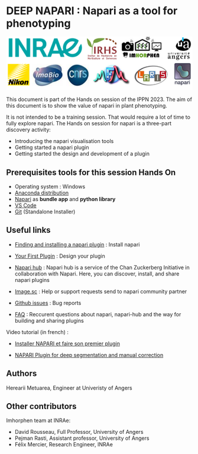 # DEEP NAPARI : Napari as a tool for phenotyping

![Alt text](images-credit/mifobio2023.png)

This document is part of the Hands on session of the IPPN 2023. The aim of this document is to show the value of napari in plant phenotyping.

It is not intended to be a training session. That would require a lot of time to fully explore napari. The Hands on session for napari is a three-part discovery activity:
- Introducing the napari visualisation tools
- Getting started a napari plugin
- Getting started the design and development of a plugin

## Prerequisites tools for this session Hands On

- Operating system : Windows
- [Anaconda distribution](https://www.anaconda.com/download)
- [Napari](https://napari.org/stable/tutorials/fundamentals/installation.html) as **bundle app** and **python library**
- [VS Code](https://code.visualstudio.com/)
- [Git](https://git-scm.com/download/win) (Standalone Installer)

## Useful links

- [Finding and installing a napari plugin](https://napari.org/stable/plugins/find_and_install_plugin.html) : Install napari

- [Your First Plugin](https://napari.org/stable/plugins/first_plugin.html) : Design your plugin

- [Napari hub](https://www.napari-hub.org/) : Napari hub is a service of the Chan Zuckerberg Initiative in collaboration with Napari. Here, you can discover, install, and share napari plugins 

- [Image.sc](https://forum.image.sc/tag/napari) : Help or support requests send to napari community partner

- [Github issues](https://github.com/napari/napari/issues) : Bug reports

- [FAQ](https://www.napari-hub.org/faq) : Reccurent questions about napari, napari-hub and the way for building and sharing plugins

Video tutorial (in french) : 

- [Installer NAPARI et faire son premier plugin](https://www.youtube.com/watch?v=lMEVJxIlkXw&ab_channel=ImHorPhenBioimagingresearchgroup)

- [NAPARI Plugin for deep segmentation and manual correction](https://www.youtube.com/watch?v=Wzgl1aDT504&t=872s&ab_channel=ImHorPhenBioimagingresearchgroup)

## Authors

Herearii Metuarea, Engineer at Univeristy of Angers

## Other contributors

Imhorphen team at INRAe:

* David Rousseau, Full Professor, University of Angers
* Pejman Rasti, Assistant professor, University of Angers
* Félix Mercier, Research Engineer, INRAe
